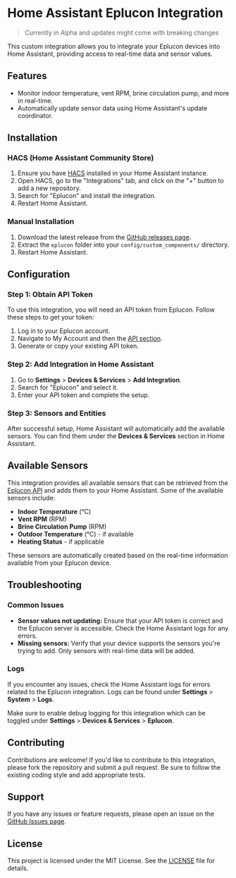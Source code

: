 # Home Assistant Eplucon Integration

> Currently in Alpha and updates might come with breaking changes 

This custom integration allows you to integrate your Eplucon devices into Home Assistant, providing access to real-time data and sensor values.

## Features

- Monitor indoor temperature, vent RPM, brine circulation pump, and more in real-time.
- Automatically update sensor data using Home Assistant's update coordinator.

## Installation

### HACS (Home Assistant Community Store)

1. Ensure you have [HACS](https://hacs.xyz/) installed in your Home Assistant instance.
2. Open HACS, go to the "Integrations" tab, and click on the "+" button to add a new repository.
3. Search for "Eplucon" and install the integration.
4. Restart Home Assistant.

### Manual Installation

1. Download the latest release from the [GitHub releases page](https://github.com/koenhendriks/ha-eplucon/releases).
2. Extract the `eplucon` folder into your `config/custom_components/` directory.
3. Restart Home Assistant.

## Configuration

### Step 1: Obtain API Token

To use this integration, you will need an API token from Eplucon. Follow these steps to get your token:

1. Log in to your Eplucon account.
2. Navigate to My Account and then the [API section](https://portaal.eplucon.nl/account/api_tokens).
3. Generate or copy your existing API token.

### Step 2: Add Integration in Home Assistant

1. Go to **Settings** > **Devices & Services** > **Add Integration**.
2. Search for "Eplucon" and select it.
3. Enter your API token and complete the setup.

### Step 3: Sensors and Entities

After successful setup, Home Assistant will automatically add the available sensors. You can find them under the **Devices & Services** section in Home Assistant.

## Available Sensors

This integration provides all available sensors that can be retrieved from the [Eplucon API](https://portaal.eplucon.nl/docs/api#/) and adds them to your Home Assistant. Some of the available sensors include:

- **Indoor Temperature** (°C)
- **Vent RPM** (RPM)
- **Brine Circulation Pump** (RPM)
- **Outdoor Temperature** (°C) - if available
- **Heating Status** - if applicable

These sensors are automatically created based on the real-time information available from your Eplucon device.

## Troubleshooting

### Common Issues

- **Sensor values not updating:** Ensure that your API token is correct and the Eplucon server is accessible. Check the Home Assistant logs for any errors.
- **Missing sensors:** Verify that your device supports the sensors you're trying to add. Only sensors with real-time data will be added.

### Logs

If you encounter any issues, check the Home Assistant logs for errors related to the Eplucon integration. Logs can be found under **Settings** > **System** > **Logs**.

Make sure to enable debug logging for this integration which can be toggled under **Settings** > **Devices & Services** > **Eplucon**.

## Contributing

Contributions are welcome! If you'd like to contribute to this integration, please fork the repository and submit a pull request. Be sure to follow the existing coding style and add appropriate tests.

## Support

If you have any issues or feature requests, please open an issue on the [GitHub Issues page](https://github.com/your-repo/eplucon/issues).

## License

This project is licensed under the MIT License. See the [LICENSE](LICENSE) file for details.